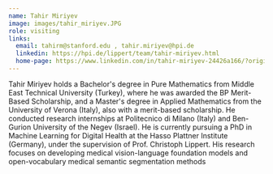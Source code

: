 ```yaml
---
name: Tahir Miriyev
image: images/tahir_miriyev.JPG
role: visiting
links:
  email: tahirm@stanford.edu , tahir.miriyev@hpi.de 
  linkedin: https://hpi.de/lippert/team/tahir-miriyev.html 
  home-page: https://www.linkedin.com/in/tahir-miriyev-24426a166/?originalSubdomain=de 
---
```

Tahir Miriyev holds a Bachelor's degree in Pure Mathematics from Middle East Technical University (Turkey), where he was awarded the BP Merit-Based Scholarship, and a Master's degree in Applied Mathematics from the University of Verona (Italy), also with a merit-based scholarship. He conducted research internships at Politecnico di Milano (Italy) and Ben-Gurion University of the Negev (Israel). He is currently pursuing a PhD in Machine Learning for Digital Health at the Hasso Plattner Institute (Germany), under the supervision of Prof. Christoph Lippert. His research focuses on developing medical vision-language foundation models and open-vocabulary medical semantic segmentation methods
